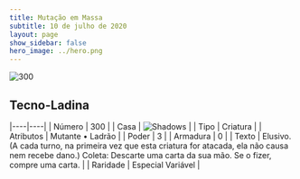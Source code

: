 ```yaml
---
title: Mutação em Massa
subtitle: 10 de julho de 2020
layout: page
show_sidebar: false
hero_image: ../hero.png
---
```


![300](https://cdn.keyforgegame.com/media/card_front/pt/479_300_5X3M2W9JM5H5_pt.png)

## Tecno-Ladina

|----|----|
| Número | 300 |
| Casa | ![Shadows](https://archonarcana.com/images/thumb/e/ee/Shadows.png/22px-Shadows.png "Sombras") |
| Tipo | Criatura |
| Atributos | Mutante • Ladrão |
| Poder | 3 |
| Armadura | 0 |
| Texto | Elusivo. (A cada turno, na primeira vez que esta criatura for atacada, ela não causa nem recebe dano.) Coleta: Descarte uma carta da sua mão. Se o fizer, compre uma carta. |
| Raridade | Especial Variável |
